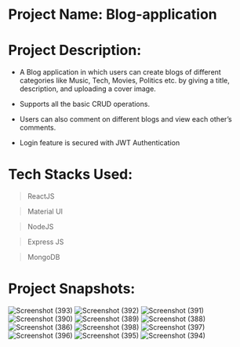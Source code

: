 # Project Name: Blog-application

# Project Description: 

- A Blog application in which users can create blogs of different categories like Music, Tech, Movies, Politics etc. by giving a title, description, and uploading a cover image.

- Supports all the basic CRUD operations.

- Users can also comment on different blogs and view each other’s comments.

- Login feature is secured with JWT Authentication

# Tech Stacks Used: 

> ReactJS

> Material UI

> NodeJS

> Express JS

> MongoDB

# Project Snapshots:



![Screenshot (393)](https://user-images.githubusercontent.com/86012156/187078040-e6f36aa7-7359-42e9-996c-e188c6c03d89.png)
![Screenshot (392)](https://user-images.githubusercontent.com/86012156/187078044-d5aa183a-5dea-4c73-943e-f9236a10887f.png)
![Screenshot (391)](https://user-images.githubusercontent.com/86012156/187078046-47ed1f2b-0e2c-49b3-b604-0e1740266443.png)
![Screenshot (390)](https://user-images.githubusercontent.com/86012156/187078050-06cb9ea6-8100-4397-967d-752730b4c6ac.png)
![Screenshot (389)](https://user-images.githubusercontent.com/86012156/187078052-1ff9f940-e5e3-4775-9552-ba664781bc33.png)
![Screenshot (388)](https://user-images.githubusercontent.com/86012156/187078055-15eca90f-ad78-4b90-aff8-1ff7ebbc3dae.png)
![Screenshot (386)](https://user-images.githubusercontent.com/86012156/187078057-d1babacd-10be-44e7-befc-06d7b161533c.png)
![Screenshot (398)](https://user-images.githubusercontent.com/86012156/187078060-1a75f788-fab3-46db-9e43-f76500b7851c.png)
![Screenshot (397)](https://user-images.githubusercontent.com/86012156/187078064-e3d23f55-dcbe-4fab-a9a7-96196c202193.png)
![Screenshot (396)](https://user-images.githubusercontent.com/86012156/187078066-d2020640-d534-425d-b0dc-bdfc087c8ede.png)
![Screenshot (395)](https://user-images.githubusercontent.com/86012156/187078069-72405f6b-6a60-476b-b931-8d7db53640c6.png)
![Screenshot (394)](https://user-images.githubusercontent.com/86012156/187078071-8ddd81e8-3c55-4609-9610-9b8102c34254.png)
